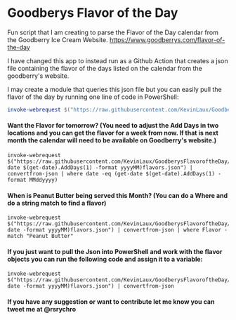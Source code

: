 # Goodberys Flavor of the Day
Fun script that I am creating to parse the Flavor of the Day calendar from the Goodberry Ice Cream Website. https://www.goodberrys.com/flavor-of-the-day

I have changed this app to instead run as a Github Action that creates a json file containing the flavor of the days listed on the calendar from the goodberry's website.

I may create a module that queries this json file but you can easily pull the flavor of the day by running one line of code in PowerShell:

```PowerShell
invoke-webrequest $("https://raw.githubusercontent.com/KevinLaux/GoodberysFlavoroftheDay/master/$(get-date -format yyyyMM)flavors.json") | convertfrom-json | where date -eq (get-date -format MMddyyyy)
```

#### Want the Flavor for tomorrow? (You need to adjust the Add Days in two locations and you can get the flavor for a week from now. If that is next month the calendar will need to be available on Goodberry's website.)

```
invoke-webrequest $("https://raw.githubusercontent.com/KevinLaux/GoodberysFlavoroftheDay/master/$(get-date $(get-date).AddDays(1) -format yyyyMM)flavors.json") | convertfrom-json | where date -eq (get-date $(get-date).AddDays(1) -format MMddyyyy)
```

#### When is Peanut Butter being served this Month? (You can do a Where and do a string match to find a flavor)

```
invoke-webrequest $("https://raw.githubusercontent.com/KevinLaux/GoodberysFlavoroftheDay/master/$(get-date -format yyyyMM)flavors.json") | convertfrom-json | where Flavor -match "Peanut Butter"
```

#### If you just want to pull the Json into PowerShell and work with the flavor objects you can run the following code and assign it to a variable:

```
invoke-webrequest $("https://raw.githubusercontent.com/KevinLaux/GoodberysFlavoroftheDay/master/$(get-date -format yyyyMM)flavors.json") | convertfrom-json
```

#### If you have any suggestion or want to contribute let me know you can tweet me at @rsrychro

